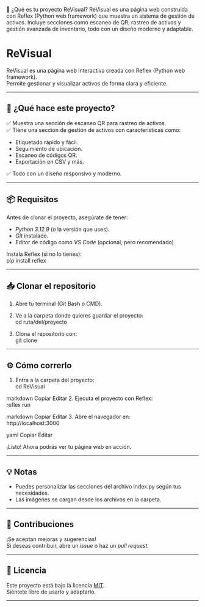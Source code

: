 📌 ¿Qué es tu proyecto ReVisual?
ReVisual es una página web construida con Reflex (Python web framework) que muestra un sistema de gestión de activos. Incluye secciones como escaneo de QR, rastreo de activos y gestión avanzada de inventario, todo con un diseño moderno y adaptable.

# ReVisual

ReVisual es una página web interactiva creada con Reflex (Python web framework).  
Permite gestionar y visualizar activos de forma clara y eficiente.

---

## 🚀 ¿Qué hace este proyecto?

✅ Muestra una sección de escaneo QR para rastreo de activos.  
✅ Tiene una sección de gestión de activos con características como:  
- Etiquetado rápido y fácil.  
- Seguimiento de ubicación.  
- Escaneo de códigos QR.  
- Exportación en CSV y más.

✅ Todo con un diseño responsivo y moderno.

---

## 📦 Requisitos

Antes de clonar el proyecto, asegúrate de tener:

- *Python 3.12.9* (o la versión que uses).  
- *Git* instalado.  
- Editor de código como *VS Code* (opcional, pero recomendado).  

Instala Reflex (si no lo tienes):  
pip install reflex


---

## 📥 Clonar el repositorio

1. Abre tu terminal (Git Bash o CMD).  
2. Ve a la carpeta donde quieres guardar el proyecto:  
cd ruta/del/proyecto


3. Clona el repositorio con:  
git clone 



---

## ⚙ Cómo correrlo

1. Entra a la carpeta del proyecto:  
cd ReVisual

markdown
Copiar
Editar
2. Ejecuta el proyecto con Reflex:  
reflex run

markdown
Copiar
Editar
3. Abre el navegador en:  
http://localhost:3000

yaml
Copiar
Editar

¡Listo! Ahora podrás ver tu página web en acción.

---

## 💡 Notas

- Puedes personalizar las secciones del archivo index.py según tus necesidades.  
- Las imágenes se cargan desde los archivos en la carpeta.  

---

## 🤝 Contribuciones

¡Se aceptan mejoras y sugerencias!  
Si deseas contribuir, abre un *issue* o haz un *pull request*.

---

## 📄 Licencia

Este proyecto está bajo la licencia [MIT](https://opensource.org/licenses/MIT).  
Siéntete libre de usarlo y adaptarlo.

---
